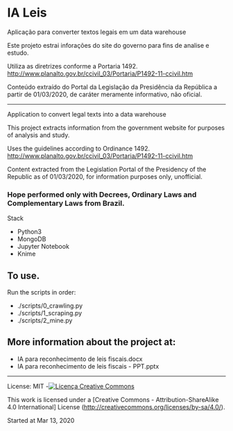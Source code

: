 # IA Leis

Aplicação para converter textos legais em um data warehouse

Este projeto estrai inforações do site do governo para fins de analise e estudo.

Utiliza as diretrizes conforme a Portaria 1492.
http://www.planalto.gov.br/ccivil_03/Portaria/P1492-11-ccivil.htm

Conteúdo extraído do Portal da Legislação da Presidência da República 
a partir de 01/03/2020, de caráter meramente informativo, não oficial.

---

Application to convert legal texts into a data warehouse

This project extracts information from the government website for purposes of analysis and study.

Uses the guidelines according to Ordinance 1492.
http://www.planalto.gov.br/ccivil_03/Portaria/P1492-11-ccivil.htm

Content extracted from the Legislation Portal of the Presidency of the Republic
as of 01/03/2020, for information purposes only, unofficial.

### Hope performed only with Decrees, Ordinary Laws and Complementary Laws from Brazil.

Stack
- Python3
- MongoDB
- Jupyter Notebook
- Knime

## To use.
Run the scripts in order:

  - ./scripts/0_crawling.py
  - ./scripts/1_scraping.py
  - ./scripts/2_mine.py

## More information about the project at:
  - IA para reconhecimento de leis fiscais.docx
  - IA para reconhecimento de leis fiscais - PPT.pptx

---

License: MIT -[![Licença Creative Commons](https://i.creativecommons.org/l/by-sa/4.0/80x15.png)](http://creativecommons.org/licenses/by-sa/4.0/)  

This work is licensed under a [Creative Commons - Attribution-ShareAlike 4.0  International] License (http://creativecommons.org/licenses/by-sa/4.0/).

Started at Mar 13, 2020